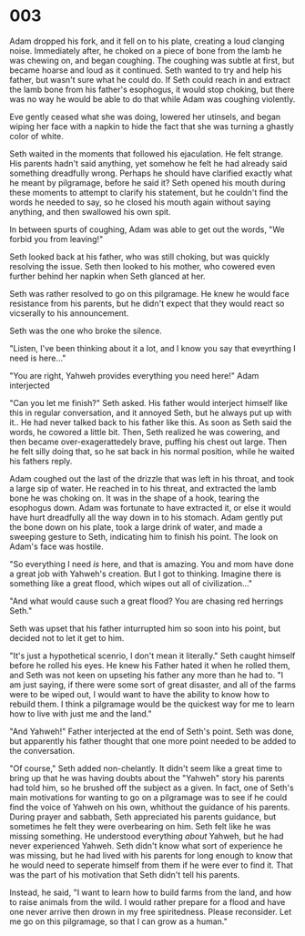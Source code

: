 # 003
Adam dropped his fork, and it fell on to his plate, creating a loud clanging
noise.  Immediately after, he choked on a piece of bone from the lamb he was
chewing on, and began coughing. The coughing was subtle at first, but became
hoarse and loud as it continued. Seth wanted to try and help his father, but
wasn't sure what he could do. If Seth could reach in and extract the lamb bone
from his father's esophogus, it would stop choking, but there was no way he
would be able to do that while Adam was coughing violently.

Eve gently ceased what she was doing, lowered her utinsels, and began wiping
her face with a napkin to hide the fact that she was turning a ghastly color of
white.

Seth waited in the moments that followed his ejaculation. He felt strange. His
parents hadn't said anything, yet somehow he felt he had already said something
dreadfully wrong. Perhaps he should have clarified exactly what he meant by
pilgramage, before he said it? Seth opened his mouth during these moments to
attempt to clarify his statement, but he couldn't find the words he needed to
say, so he closed his mouth again without saying anything, and then swallowed
his own spit.

In between spurts of coughing, Adam was able to get out the words, "We forbid
you from leaving!"

Seth looked back at his father, who was still choking, but was quickly
resolving the issue. Seth then looked to his mother, who cowered even further
behind her napkin when Seth glanced at her.

Seth was rather resolved to go on this pilgramage. He knew he would face
resistance from his parents, but he didn't expect that they would react so
vicserally to his announcement.

Seth was the one who broke the silence.

"Listen, I've been thinking about it a lot, and I know you say that eveyrthing
I need is here..."

"You are right, Yahweh provides everything you need here!" Adam interjected

"Can you let me finish?" Seth asked. His father would interject himself like
this in regular conversation, and it annoyed Seth, but he always put up with
it.. He had never talked back to his father like this. As soon as Seth said the
words, he cowored a little bit. Then, Seth realized he was cowering, and then
became over-exagerattedely brave, puffing his chest out large. Then he felt
silly doing that, so he sat back in his normal position, while he waited his
fathers reply.

Adam coughed out the last of the drizzle that was left in his throat, and took
a large sip of water. He reached in to his threat, and extracted the lamb bone
he was choking on. It was in the shape of a hook, tearing the esophogus down.
Adam was fortunate to have extracted it, or else it would have hurt dreadfully
all the way down in to his stomach. Adam gently put the bone down on his plate,
took a large drink of water, and made a sweeping gesture to Seth, indicating
him to finish his point. The look on Adam's face was hostile.

"So everything I need _is_ here, and that is amazing. You and mom have done a
great job with Yahweh's creation. But I got to thinking. Imagine there is
something like a great flood, which wipes out all of civilization..."

"And what would cause such a great flood? You are chasing red herrings Seth."

Seth was upset that his father inturrupted him so soon into his point, but
decided not to let it get to him.

"It's just a hypothetical scenrio, I don't mean it literally." Seth caught
himself before he rolled his eyes. He knew his Father hated it when he rolled
them, and Seth was not keen on upseting his father any more than he had to. "I
am just saying, if there were some sort of great disaster, and all of the farms
were to be wiped out, I would want to have the ability to know how to rebuild
them. I think a pilgramage would be the quickest way for me to learn how to
live with just me and the land."

"And Yahweh!" Father interjected at the end of Seth's point. Seth was done, but
apparently his father thought that one more point needed to be added to the
conversation.

"Of course," Seth added non-chelantly. It didn't seem like a great time to
bring up that he was having doubts about the "Yahweh" story his parents had
told him, so he brushed off the subject as a given. In fact, one of Seth's main
motivations for wanting to go on a pilgramage was to see if he could find the
voice of Yahweh on his own, whithout the guidance of his parents.  During
prayer and sabbath, Seth appreciated his parents guidance, but sometimes he
felt they were overbearing on him. Seth felt like he was missing something. He
understood everything _about_ Yahweh, but he had never experienced Yahweh. Seth
didn't know what sort of experience he was missing, but he had lived with his
parents for long enough to know that he would need to seperate himself from
them if he were ever to find it. That was the part of his motivation that Seth
didn't tell his parents.

Instead, he said, "I want to learn how to build farms from the land, and how to
raise animals from the wild. I would rather prepare for a flood and have one
never arrive then drown in my free spiritedness. Please reconsider. Let me go
on this pilgramage, so that I can grow as a human."


